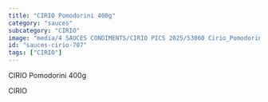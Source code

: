```yaml
---
title: "CIRIO Pomodorini 400g"
category: "sauces"
subcategory: "CIRIO"
image: "media/4 SAUCES CONDIMENTS/CIRIO PICS 2025/53860 Cirio_Pomodorini_400g FRONT.jpg"
id: "sauces-cirio-707"
tags: ["CIRIO"]
---
```


CIRIO Pomodorini 400g

CIRIO
